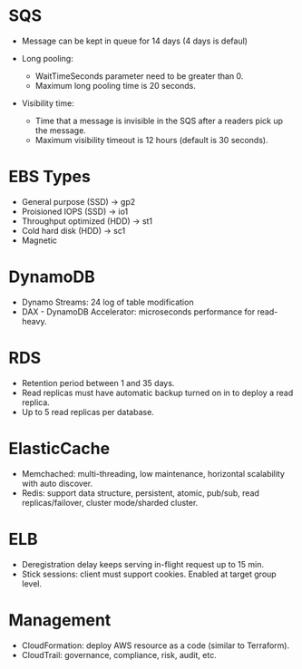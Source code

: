 # SQS
- Message can be kept in queue for 14 days (4 days is defaul)
- Long pooling: 
    - WaitTimeSeconds parameter need to be greater than 0.
    - Maximum long pooling time is 20 seconds.

- Visibility time:
    - Time that a message is invisible in the SQS after a readers pick up the message.
    - Maximum visibility timeout is 12 hours (default is 30 seconds).

# EBS Types
- General purpose (SSD) -> gp2
- Proisioned IOPS (SSD) -> io1
- Throughput optimized (HDD) -> st1
- Cold hard disk (HDD) -> sc1
- Magnetic

# DynamoDB
- Dynamo Streams: 24 log of table modification
- DAX - DynamoDB Accelerator: microseconds performance for read-heavy.

# RDS
- Retention period between 1 and 35 days.
- Read replicas must have automatic backup turned on in to deploy a read replica.
- Up to 5 read replicas per database.

# ElasticCache
- Memchached: multi-threading, low maintenance, horizontal scalability with auto discover.
- Redis: support data structure, persistent, atomic, pub/sub, read replicas/failover, cluster mode/sharded cluster.

# ELB
- Deregistration delay keeps serving in-flight request up to 15 min. 
- Stick sessions: client must support cookies. Enabled at target group level.

# Management
- CloudFormation: deploy AWS resource as a code (similar to Terraform).
- CloudTrail: governance, compliance, risk, audit,  etc.